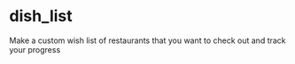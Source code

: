 # dish_list
Make a custom wish list of restaurants that you want to check out and track your progress
